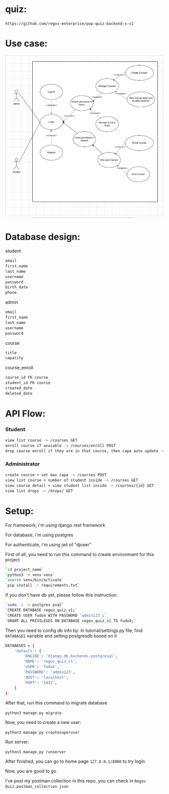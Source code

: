 # quiz:
`https://github.com/regov-enterprise/pop-quiz-backend-s-v1`

# Use case:
![the picture](./use-case.png)


# Database design:

student

```bash
email
first_name
last_name
username
password
birth_date
phone
```

admin
```bash
email
first_name
last_name
username
password
```

course
```bash
title
capacity
```

course_enroll
```bash
course_id FK course
student_id FK course
created_date
deleted_date
```

# API Flow:

### Student 
```bash
view list course -> /courses GET
enroll course if avaiable -> /courses/enroll POST
drop course enroll if they are in that course, then capa auto update -> /courses/{course_id}/enroll/{enroll_id} PUT
```

### Administrator
```bash
create course + set max capa -> /courses POST
view list course + number of student inside -> /courses GET
view course detail + view student list inside -> /courses/{id} GET
view list drops -> /drops/ GET
```


# Setup:

For framework, i'm using django rest framework

For database, i'm using postgres

For authenticate, i'm using jwt of "djoser"

First of all, you need to run this command to create environment for this project

```bash
`cd project_name`
`python3 -m venv venv`
`source venv/bin/activate`
`pip install -r requirements.txt`
```

If you don't have db yet, please follow this instruction:

```bash
`sudo -i -u postgres psql`
`CREATE DATABASE regov_quiz_v1;`
`CREATE USER fudo4 WITH PASSWORD 'admin123';`
`GRANT ALL PRIVILEGES ON DATABASE regov_quiz_v1 TO fudo4;`
```

Then you need to config db info by:
In tutorial/settings.py file, find `DATABASES` variable and setting postgresdb based on it

```bash
DATABASES = {
    'default': {
        'ENGINE': 'django.db.backends.postgresql',
        'NAME': 'regov_quiz_v1',
        'USER': 'fudo4',
        'PASSWORD': 'admin123',
        'HOST': 'localhost',
        'PORT': '5432',
    }
}
```

After that, run this command to migrate database

`python3 manage.py migrate`

Now, you need to create a new user:

`python3 manage.py createsuperuser`

Run server:

`python3 manage.py runserver`

After finished, you can go to home page `127.0.0.1/8000` to try login

Now, you are good to go

I've post my postman collection in this repo, you can check in `Regov Quiz.postman_collection.json`
